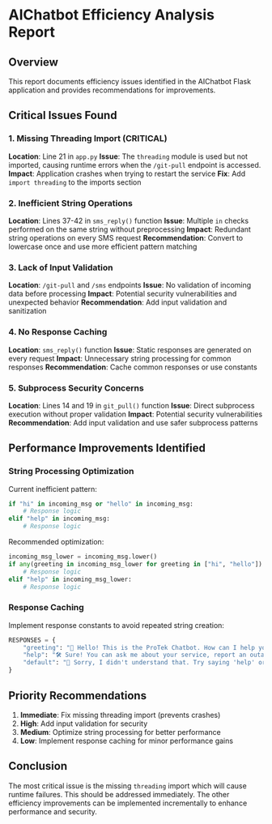 # AIChatbot Efficiency Analysis Report

## Overview
This report documents efficiency issues identified in the AIChatbot Flask application and provides recommendations for improvements.

## Critical Issues Found

### 1. Missing Threading Import (CRITICAL)
**Location**: Line 21 in `app.py`
**Issue**: The `threading` module is used but not imported, causing runtime errors when the `/git-pull` endpoint is accessed.
**Impact**: Application crashes when trying to restart the service
**Fix**: Add `import threading` to the imports section

### 2. Inefficient String Operations
**Location**: Lines 37-42 in `sms_reply()` function
**Issue**: Multiple `in` checks performed on the same string without preprocessing
**Impact**: Redundant string operations on every SMS request
**Recommendation**: Convert to lowercase once and use more efficient pattern matching

### 3. Lack of Input Validation
**Location**: `/git-pull` and `/sms` endpoints
**Issue**: No validation of incoming data before processing
**Impact**: Potential security vulnerabilities and unexpected behavior
**Recommendation**: Add input validation and sanitization

### 4. No Response Caching
**Location**: `sms_reply()` function
**Issue**: Static responses are generated on every request
**Impact**: Unnecessary string processing for common responses
**Recommendation**: Cache common responses or use constants

### 5. Subprocess Security Concerns
**Location**: Lines 14 and 19 in `git_pull()` function
**Issue**: Direct subprocess execution without proper validation
**Impact**: Potential security vulnerabilities
**Recommendation**: Add input validation and use safer subprocess patterns

## Performance Improvements Identified

### String Processing Optimization
Current inefficient pattern:
```python
if "hi" in incoming_msg or "hello" in incoming_msg:
    # Response logic
elif "help" in incoming_msg:
    # Response logic
```

Recommended optimization:
```python
incoming_msg_lower = incoming_msg.lower()
if any(greeting in incoming_msg_lower for greeting in ["hi", "hello"]):
    # Response logic
elif "help" in incoming_msg_lower:
    # Response logic
```

### Response Caching
Implement response constants to avoid repeated string creation:
```python
RESPONSES = {
    "greeting": "👋 Hello! This is the ProTek Chatbot. How can I help you today?",
    "help": "🛠️ Sure! You can ask me about your service, report an outage, or check your account.",
    "default": "🤖 Sorry, I didn't understand that. Try saying 'help' or 'hello'."
}
```

## Priority Recommendations

1. **Immediate**: Fix missing threading import (prevents crashes)
2. **High**: Add input validation for security
3. **Medium**: Optimize string processing for better performance
4. **Low**: Implement response caching for minor performance gains

## Conclusion

The most critical issue is the missing `threading` import which will cause runtime failures. This should be addressed immediately. The other efficiency improvements can be implemented incrementally to enhance performance and security.
